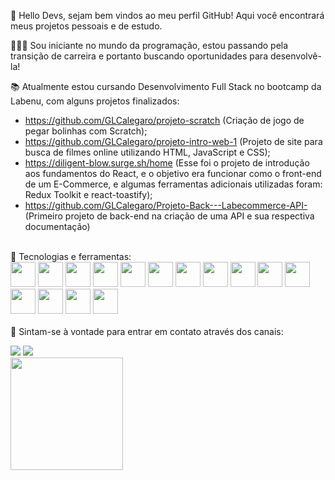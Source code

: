 👋 Hello Devs, sejam bem vindos ao meu perfil GitHub! Aqui você encontrará meus projetos pessoais e de estudo.

👩🏼‍🎓 Sou iniciante no mundo da programação, estou passando pela transição de carreira e portanto buscando oportunidades para desenvolvê-la!

📚 Atualmente estou cursando Desenvolvimento Full Stack no bootcamp da Labenu, com alguns projetos finalizados:
- https://github.com/GLCalegaro/projeto-scratch (Criação de jogo de pegar bolinhas com Scratch);
- https://github.com/GLCalegaro/projeto-intro-web-1 (Projeto de site para busca de filmes online utilizando HTML, JavaScript e CSS);
- https://diligent-blow.surge.sh/home (Esse foi o projeto de introdução aos fundamentos do React, e o objetivo era funcionar como o front-end de um E-Commerce, e algumas ferramentas adicionais utilizadas foram: Redux Toolkit e react-toastify);
- https://github.com/GLCalegaro/Projeto-Back---Labecommerce-API- (Primeiro projeto de back-end na criação de uma API e sua respectiva documentação)

<br>📝 Tecnologias e ferramentas:</br> 
 <img src="https://cdn.jsdelivr.net/gh/devicons/devicon/icons/css3/css3-original.svg" width="40" height="40"/> <img src="https://cdn.jsdelivr.net/gh/devicons/devicon/icons/git/git-original.svg" width="40" height="40" /> <img src="https://cdn.jsdelivr.net/gh/devicons/devicon/icons/github/github-original.svg" width="40" height="40" /> <img src="https://cdn.jsdelivr.net/gh/devicons/devicon/icons/html5/html5-original.svg" width="40" height="40" /> <img src="https://cdn.jsdelivr.net/gh/devicons/devicon/icons/javascript/javascript-original.svg" width="40" height="40" /> <img src="https://cdn.jsdelivr.net/gh/devicons/devicon/icons/nodejs/nodejs-original-wordmark.svg" width="40" height="40" /> <img src="https://cdn.jsdelivr.net/gh/devicons/devicon/icons/npm/npm-original-wordmark.svg" width="40" height="40" /> <img src="https://cdn.jsdelivr.net/gh/devicons/devicon/icons/react/react-original.svg" width="40" height="40" /> <img src="https://cdn.jsdelivr.net/gh/devicons/devicon/icons/redux/redux-original.svg" width="40" height="40" /> <img src="https://cdn.jsdelivr.net/gh/devicons/devicon/icons/typescript/typescript-original.svg" width="40" height="40" /> <img src="https://cdn.jsdelivr.net/gh/devicons/devicon/icons/visualstudio/visualstudio-plain.svg" width="40" height="40"/> <img src="https://cdn.jsdelivr.net/gh/devicons/devicon/icons/firebase/firebase-plain.svg" width="40" height="40"/> <img
src="https://cdn.jsdelivr.net/gh/devicons/devicon/icons/python/python-original-wordmark.svg" width="40" height="40"/> <img
src="https://cdn.jsdelivr.net/gh/devicons/devicon/icons/anaconda/anaconda-original.svg" width="40" height="40"/> <img                                                   src="https://cdn.jsdelivr.net/gh/devicons/devicon/icons/jupyter/jupyter-original.svg" width="40" height="40"/>                                                         
<br>📳 Sintam-se à vontade para entrar em contato através dos canais:</br> 
<div>
<a href = "mailto:giovaluiza@Giovanna Calegaro"><img src="https://img.shields.io/badge/Gmail-D14836?style=for-the-badge&logo=gmail&logoColor=white" target="_blank"></a>
<a href="https://www.linkedin.com/in/giovanna-calegaro-a01775129/" target="_blank"><img src="https://img.shields.io/badge/-LinkedIn-%230077B5?style=for-the-badge&logo=linkedin&logoColor=white" target="_blank"></a>   
</div>
<div>
<a href="https://github.com/GLCalegaro">
<img height="180em" src="https://github-readme-stats.vercel.app/api?username=GLCalegaro&show_icons=true&theme=dracula&include_all_commits=true&count_private=true"/>
</div>

<!---
GLCalegaro/GLCalegaro is a ✨ special ✨ repository because its `README.md` (this file) appears on your GitHub profile.
You can click the Preview link to take a look at your changes.
--->
